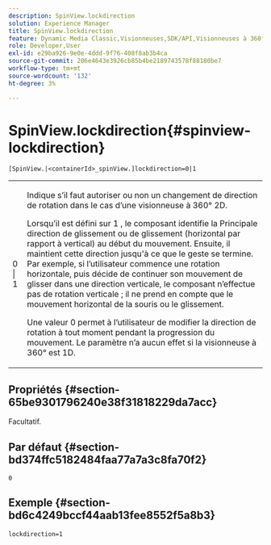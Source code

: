 ```yaml
---
description: SpinView.lockdirection
solution: Experience Manager
title: SpinView.lockdirection
feature: Dynamic Media Classic,Visionneuses,SDK/API,Visionneuses à 360°
role: Developer,User
exl-id: e29ba926-9e0e-4ddd-9f76-408f8ab3b4ca
source-git-commit: 206e4643e3926cb85b4be2189743578f88180be7
workflow-type: tm+mt
source-wordcount: '132'
ht-degree: 3%

---
```


# SpinView.lockdirection{#spinview-lockdirection}

`[SpinView.|<containerId>_spinView.]lockdirection=0|1`

<table id="table_18D47E7C6A2D4D68B94225CB621D5F7C"> 
 <tbody> 
  <tr> 
   <td colname="col1"> <p> <span class="codeph"> 0 | 1 </span> </p> </td> 
   <td colname="col2"> <p> Indique s’il faut autoriser ou non un changement de direction de rotation dans le cas d’une visionneuse à 360° 2D. </p> <p>Lorsqu’il est défini sur <span class="codeph"> 1 </span>, le composant identifie la Principale direction de glissement ou de glissement (horizontal par rapport à vertical) au début du mouvement. Ensuite, il maintient cette direction jusqu'à ce que le geste se termine. Par exemple, si l’utilisateur commence une rotation horizontale, puis décide de continuer son mouvement de glisser dans une direction verticale, le composant n’effectue pas de rotation verticale ; il ne prend en compte que le mouvement horizontal de la souris ou le glissement. </p> <p>Une valeur <span class="codeph"> 0 </span> permet à l’utilisateur de modifier la direction de rotation à tout moment pendant la progression du mouvement. Le paramètre n’a aucun effet si la visionneuse à 360° est 1D. </p> </td> 
  </tr> 
 </tbody> 
</table>

## Propriétés {#section-65be9301796240e38f31818229da7acc}

Facultatif.

## Par défaut {#section-bd374ffc5182484faa77a7a3c8fa70f2}

`0`

## Exemple {#section-bd6c4249bccf44aab13fee8552f5a8b3}

`lockdirection=1`
